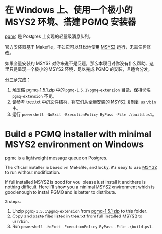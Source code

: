 # 在 Windows 上、使用一个极小的 MSYS2 环境、搭建 PGMQ 安装器

[pgmq](https://github.com/pgmq/pgmq) 是 Postgres 上实现的轻量级消息队列。

官方安装器基于 Makefile，不过它可以轻松地使用 [MSYS2](https://www.msys2.org/) 运行，无需任何修改。

如果全量安装的 MSYS2 对你来说不是问题，那么本项目对你没有什么帮助。这里只是呈现一个极小的 MSYS2 环境，足以完成 PGMQ 的安装，且适合分发。

分三步完成：

1. 解压缩 [pgmq-1.5.1.zip](https://github.com/pgmq/pgmq/releases/tag/v1.5.1) 中的 `pgmq-1.5.1\pgmq-extension` 目录，保持命名 `pgmq-extension` 不变。
2. 请参考 [tree.txt](./tree.txt) 中的文件结构，将它们从全量安装的 MSYS2 复制到 `usr/bin` 中。
3. 运行 `powershell -NoExit -ExecutionPolicy ByPass -File .\build.ps1`。

# Build a PGMQ installer with minimal MSYS2 environment on Windows

[pgmq](https://github.com/pgmq/pgmq) is a lightweight message queue on Postgres.

The official installer is based on Makefile, and lucky, it's easy to use [MSYS2](https://www.msys2.org/) to run without modification.

If full installed MSYS2 is good for you, please just install it and there is nothing difficult. Here I'll show you a minimal MSYS2 environment which is good enough to install PGMQ and is better to distribute.

3 steps:

1. Unzip `pgmq-1.5.1\pgmq-extension` from [pgmq-1.5.1.zip](https://github.com/pgmq/pgmq/releases/tag/v1.5.1) to this folder.
2. Copy and paste files listed in [tree.txt](./tree.txt) from full installed MSYS2 to `usr/bin`.
3. Run `powershell -NoExit -ExecutionPolicy ByPass -File .\build.ps1`.
